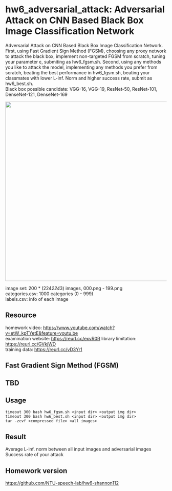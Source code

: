 # hw6_adversarial_attack: Adversarial Attack on CNN Based Black Box Image Classification Network

Adversarial Attack on CNN Based Black Box Image Classification Network. First, using Fast Gradient Sign Method (FGSM), choosing any proxy network to attack the black box, implement non-targeted FGSM from scratch, tuning your parameter ε, submiting as hw6_fgsm.sh. Second, using any methods you like to attack the model, implementing any methods you prefer from scratch, beating the best performance in hw6_fgsm.sh, beating your classmates with lower L-inf. Norm and higher success rate, submit as hw6_best.sh.  
Black box possible candidate: VGG-16, VGG-19, ResNet-50, ResNet-101, DenseNet-121, DenseNet-169  

<img src="https://raw.githubusercontent.com/shannon112/MareepLearning/master/hw6_adversarial_attack/img/cover.png" width=560/>

image set: 200 * (224*224*3) images, 000.png - 199.png  
categories.csv: 1000 categories (0 - 999)  
labels.csv: info of each image  

## Resource
homework video: https://www.youtube.com/watch?v=etW_kpTYetE&feature=youtu.be  
examination website: https://reurl.cc/exvR0R 
library limitation: https://reurl.cc/GVkjWD  
training data: https://reurl.cc/vD3Yr1

## Fast Gradient Sign Method (FGSM) 

## TBD

## Usage
```
timeout 300 bash hw6_fgsm.sh <input dir> <output img dir>
timeout 300 bash hw6_best.sh <input dir> <output img dir>
tar -zcvf <compressed file> <all images>
```

## Result
Average L-inf. norm between all input images and adversarial images  
Success rate of your attack  

## Homework version
https://github.com/NTU-speech-lab/hw6-shannon112

